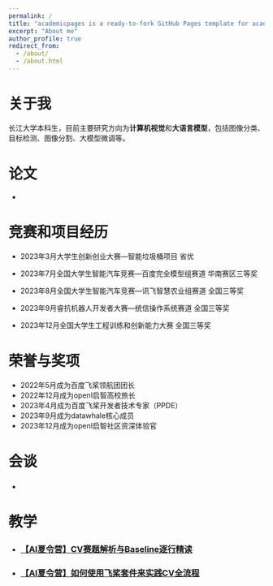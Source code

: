 ```yaml
---
permalink: /
title: "academicpages is a ready-to-fork GitHub Pages template for academic personal websites"
excerpt: "About me"
author_profile: true
redirect_from: 
  - /about/
  - /about.html
---
```


# 关于我

长江大学本科生，目前主要研究方向为**计算机视觉**和**大语言模型**，包括图像分类、目标检测、图像分割、大模型微调等。



# 论文

* 



# 竞赛和项目经历

- 2023年3月大学生创新创业大赛—智能垃圾桶项目 省优

- 2023年7月全国大学生智能汽车竞赛—百度完全模型组赛道 华南赛区三等奖

- 2023年8月全国大学生智能汽车竞赛—讯飞智慧农业组赛道 全国三等奖

- 2023年9月睿抗机器人开发者大赛—统信操作系统赛道 全国三等奖

- 2023年12月全国大学生工程训练和创新能力大赛 全国三等奖

  

# 荣誉与奖项

- 2022年5月成为百度飞桨领航团团长
- 2022年12月成为openI启智高校旅长
- 2023年4月成为百度飞桨开发者技术专家（PPDE）
- 2023年9月成为datawhale核心成员
- 2023年12月成为openI启智社区资深体验官



# 会谈

- ### 



# 教学

* ### [【AI夏令营】CV赛题解析与Baseline逐行精读](https://www.bilibili.com/video/BV1pm4y1L7H4/?share_source=copy_web&vd_source=493ab3e4a75cb0cad442663e7fbe178b)

- ### [【AI夏令营】如何使用飞桨套件来实践CV全流程](https://www.bilibili.com/video/BV1ku411G7M9/?share_source=copy_web&vd_source=493ab3e4a75cb0cad442663e7fbe178b)


